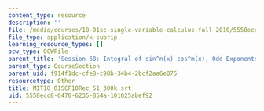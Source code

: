 ```yaml
---
content_type: resource
description: ''
file: /media/courses/18-01sc-single-variable-calculus-fall-2010/5558ecc804706235854a101025abef92_MIT18_01SCF10Rec_51_300k.srt
file_type: application/x-subrip
learning_resource_types: []
ocw_type: OCWFile
parent_title: 'Session 68: Integral of sin^n(x) cos^m(x), Odd Exponents'
parent_type: CourseSection
parent_uid: f914f1dc-cfe8-c98b-34b4-2bcf2aa6e075
resourcetype: Other
title: MIT18_01SCF10Rec_51_300k.srt
uid: 5558ecc8-0470-6235-854a-101025abef92
---
```

